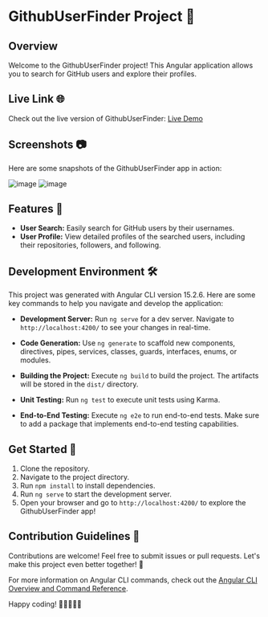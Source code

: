 # GithubUserFinder Project 🚀

## Overview

Welcome to the GithubUserFinder project! This Angular application allows you to search for GitHub users and explore their profiles.

## Live Link 🌐

Check out the live version of GithubUserFinder: [Live Demo](https://github-user-finder-rahil1202.vercel.app/)

## Screenshots 📷

Here are some snapshots of the GithubUserFinder app in action:

![image](https://github.com/rahil1202/github-user-finder-angular/assets/104057403/3799f59d-f788-4d8a-b512-e03a4acfd535)
![image](https://github.com/rahil1202/github-user-finder-angular/assets/104057403/2d179146-75cf-4977-8cd9-f6efc1d09760)


## Features 🌟

- **User Search:** Easily search for GitHub users by their usernames.
- **User Profile:** View detailed profiles of the searched users, including their repositories, followers, and following.

## Development Environment 🛠️

This project was generated with Angular CLI version 15.2.6. Here are some key commands to help you navigate and develop the application:

- **Development Server:** Run `ng serve` for a dev server. Navigate to `http://localhost:4200/` to see your changes in real-time.

- **Code Generation:** Use `ng generate` to scaffold new components, directives, pipes, services, classes, guards, interfaces, enums, or modules.

- **Building the Project:** Execute `ng build` to build the project. The artifacts will be stored in the `dist/` directory.

- **Unit Testing:** Run `ng test` to execute unit tests using Karma.

- **End-to-End Testing:** Execute `ng e2e` to run end-to-end tests. Make sure to add a package that implements end-to-end testing capabilities.

## Get Started 🚦

1. Clone the repository.
2. Navigate to the project directory.
3. Run `npm install` to install dependencies.
4. Run `ng serve` to start the development server.
5. Open your browser and go to `http://localhost:4200/` to explore the GithubUserFinder app!



## Contribution Guidelines 🤝

Contributions are welcome! Feel free to submit issues or pull requests. Let's make this project even better together! 💪

For more information on Angular CLI commands, check out the [Angular CLI Overview and Command Reference](https://angular.io/cli).

Happy coding! 🚀👩‍💻👨‍💻
